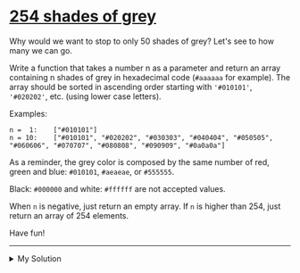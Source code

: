 # [254 shades of grey](https://www.codewars.com/kata/54d22119beeaaaf663000024)

Why would we want to stop to only 50 shades of grey? Let's see to how many we can go.

Write a function that takes a number n as a parameter and return an array containing n shades of grey in hexadecimal code (`#aaaaaa` for example). The array should be sorted in ascending order starting with `'#010101'`, `'#020202'`, etc. (using lower case letters).

Examples:

    n =  1:    ["#010101"]
    n = 10:    ["#010101", "#020202", "#030303", "#040404", "#050505", "#060606", "#070707", "#080808", "#090909", "#0a0a0a"]

As a reminder, the grey color is composed by the same number of red, green and blue: `#010101`, `#aeaeae`, or `#555555`.

Black: `#000000` and white: `#ffffff` are not accepted values.

When `n` is negative, just return an empty array. If `n` is higher than 254, just return an array of 254 elements.

Have fun!

---

<details><summary>My Solution</summary>

```js
function shadesOfGrey(n) {
  if (n < 0) {
    return []
  }

  let output = []
  for (let i = 1; i < (n > 254 ? 255 : n + 1); i++) {
    output.push('#' + i.toString(16).padStart(2, '0').repeat(3))
  }

  return output
}
```

</details>
